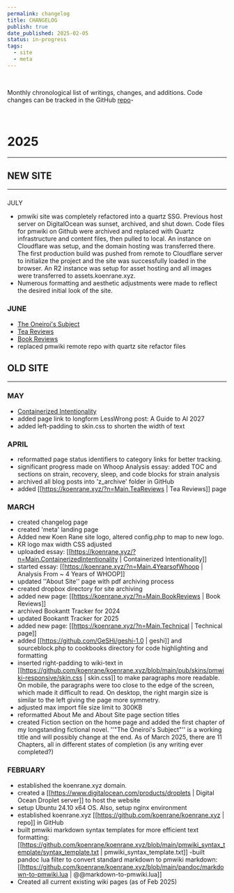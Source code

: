 ```yaml
---
permalink: changelog
title: CHANGELOG
publish: true
date_published: 2025-02-05
status: in-progress
tags:
  - site
  - meta
---
```


</br>

Monthly chronological list of writings, changes, and additions. Code changes can be tracked in the GitHub [repo](https://github.com/koenrane/koenrane.xyz)-


</br>


# 2025
----
## NEW SITE
---
###
JULY
- pmwiki site was completely refactored into a quartz SSG. Previous host server on DigitalOcean was sunset, archived, and shut down. Code files for pmwiki on Github were archived and replaced with Quartz infrastructure and content files, then pulled to local. An instance on Cloudflare was setup, and the domain hosting was transferred there. The first production build was pushed from remote to Cloudflare server to initialize the project and the site was successfully loaded in the browser. An R2 instance was setup for asset hosting and all images were transferred to assets.koenrane.xyz. 
- Numerous formatting and aesthetic adjustments were made to reflect the desired initial look of the site.  

### JUNE
- [The Oneiroi's Subject](/the-oneirois-subject)
- [Tea Reviews](/tea-reviews)
- [Book Reviews](/book-reviews)
- replaced pmwiki remote repo with quartz site refactor files

## OLD SITE
---
### MAY
- [Containerized Intentionality](/containerized-intentionality)
- added page link to longform LessWrong post: A Guide to AI 2027
- added left-padding to skin.css to shorten the width of text



### APRIL
- reformatted page status identifiers to category links for better tracking.
- significant progress made on Whoop Analysis essay: added TOC and sections on strain, recovery, sleep, and code blocks for strain analysis
- archived all blog posts into 'z_archive' folder in GitHub
- added [[https://koenrane.xyz/?n=Main.TeaReviews | Tea Reviews]] page



### MARCH
- created changelog page
- created 'meta' landing page
- Added new Koen Rane site logo, altered config.php to map to new logo.
- KR logo max width CSS adjusted
- uploaded essay: [[https://koenrane.xyz/?n=Main.ContainerizedIntentionality | Containerized Intentionality]]
- started essay: [[https://koenrane.xyz/?n=Main.4YearsofWhoop | Analysis From ~ 4 Years of WHOOP]]
- updated ''About Site'' page with pdf archiving process
- created dropbox directory for site archiving
- added new page: [[https://koenrane.xyz/?n=Main.BookReviews | Book Reviews]]
- archived Bookantt Tracker for 2024
- updated Bookantt Tracker for 2025
- added new page: [[https://koenrane.xyz/?n=Main.Technical | Technical page]]
- added [[https://github.com/GeSHi/geshi-1.0 | geshi]] and sourceblock.php to cookbooks directory for code highlighting and formatting
- inserted right-padding to wiki-text in [[https://github.com/koenrane/koenrane.xyz/blob/main/pub/skins/pmwiki-responsive/skin.css | skin.css]] to make paragraphs more readable. On mobile, the paragraphs were too close to the edge of the screen, which made it difficult to read. On desktop, the right margin size is similar to the left giving the page more symmetry. 
- adjusted max import file size limit to 300KB
- reformatted About Me and About Site page section titles
- created Fiction section on the home page and added the first chapter of my longstanding fictional novel. ''"The Oneiroi's Subject"'' is a working title and will possibly change at the end. As of March 2025, there are 11 Chapters, all in different states of completion (is any writing ever completed?)





### FEBRUARY
- established the koenrane.xyz domain.
- created a [[https://www.digitalocean.com/products/droplets | Digital Ocean Droplet server]] to host the website
- setup Ubuntu 24.10 x64 OS. Also, setup nginx environment
- established koenrane.xyz [[https://github.com/koenrane/koenrane.xyz | repo]] in GitHub
- built pmwiki markdown syntax templates for more efficient text formatting: [[https://github.com/koenrane/koenrane.xyz/blob/main/pmwiki_syntax_template/syntax_template.txt | pmwiki_syntax_template.txt]]
-built pandoc lua filter to convert standard markdown to pmwiki markdown: [[https://github.com/koenrane/koenrane.xyz/blob/main/pandoc/markdown-to-pmwiki.lua | @@markdown-to-pmwiki.lua]]
- Created all current existing wiki pages (as of Feb 2025)